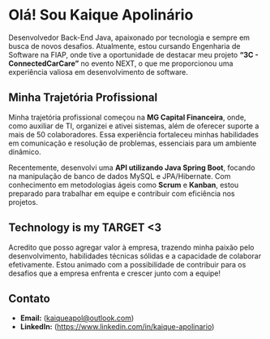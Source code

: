 # Olá! Sou Kaique Apolinário

Desenvolvedor Back-End Java, apaixonado por tecnologia e sempre em busca de novos desafios. Atualmente, estou cursando Engenharia de Software na FIAP, onde tive a oportunidade de destacar meu projeto **“3C - ConnectedCarCare”** no evento NEXT, o que me proporcionou uma experiência valiosa em desenvolvimento de software.

## Minha Trajetória Profissional

Minha trajetória profissional começou na **MG Capital Financeira**, onde, como auxiliar de TI, organizei e ativei sistemas, além de oferecer suporte a mais de 50 colaboradores. Essa experiência fortaleceu minhas habilidades em comunicação e resolução de problemas, essenciais para um ambiente dinâmico.

Recentemente, desenvolvi uma **API utilizando Java Spring Boot**, focando na manipulação de banco de dados MySQL e JPA/Hibernate. Com conhecimento em metodologias ágeis como **Scrum** e **Kanban**, estou preparado para trabalhar em equipe e contribuir com eficiência nos projetos.

## Technology is my TARGET <3

Acredito que posso agregar valor à empresa, trazendo minha paixão pelo desenvolvimento, habilidades técnicas sólidas e a capacidade de colaborar efetivamente. Estou animado com a possibilidade de contribuir para os desafios que a empresa enfrenta e crescer junto com a equipe!

## Contato

- **Email:** (kaiqueapol@outlook.com)
- **LinkedIn:** (https://www.linkedin.com/in/kaique-apolinario)
